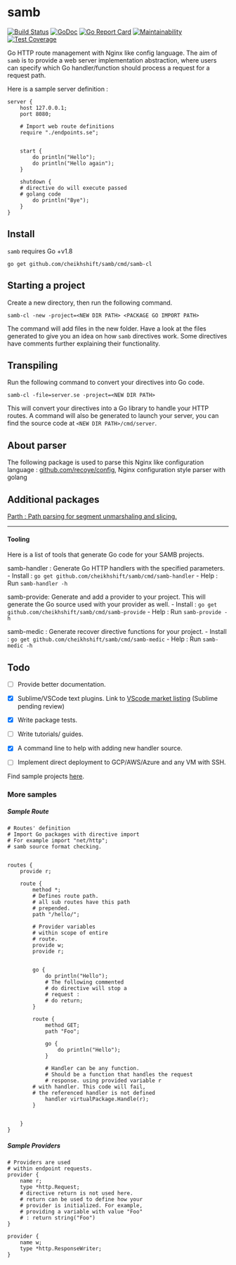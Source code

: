 # samb

[![Build Status](https://travis-ci.org/cheikhshift/samb.svg?branch=master)](https://travis-ci.org/cheikhshift/samb) [![GoDoc](https://godoc.org/github.com/cheikhshift/samb?status.svg)](https://godoc.org/github.com/cheikhshift/samb) [![Go Report Card](https://goreportcard.com/badge/github.com/cheikhshift/samb)](https://goreportcard.com/report/github.com/cheikhshift/samb) [![Maintainability](https://api.codeclimate.com/v1/badges/062da952018e56ea46d5/maintainability)](https://codeclimate.com/github/cheikhshift/samb/maintainability) [![Test Coverage](https://api.codeclimate.com/v1/badges/062da952018e56ea46d5/test_coverage)](https://codeclimate.com/github/cheikhshift/samb/test_coverage)

Go HTTP route management with Nginx like config language. The aim of `samb` is to provide a web server implementation
abstraction, where users can specify which Go handler/function should process a request for a request path.

Here is a sample server definition :

```
server {
    host 127.0.0.1;
    port 8080;

    # Import web route definitions
    require "./endpoints.se";


    start {
    	do println("Hello");
    	do println("Hello again");
    }

    shutdown {
	# directive do will execute passed
	# golang code
    	do println("Bye");
    }  
}

```

## Install

`samb` requires Go +v1.8

```
go get github.com/cheikhshift/samb/cmd/samb-cl
```

## Starting a project
Create a new directory, then run the following command.


	samb-cl -new -project=<NEW DIR PATH> <PACKAGE GO IMPORT PATH>

The command will add files in the new folder. Have a look at the files generated to give you an idea on how `samb` directives work. Some directives have comments further explaining their functionality.

## Transpiling
Run the following command to convert your directives into Go code.

	
	samb-cl -file=server.se -project=<NEW DIR PATH>

This will convert your directives into a Go library to handle your HTTP routes. A command will also be generated to launch your server, you can find the source code at `<NEW DIR PATH>/cmd/server`. 

## About parser
The following package is used to parse this Nginx like configuration language : [github.com/recoye/config](https://github.com/recoye/config), Nginx configuration style parser with golang

## Additional packages

[Parth : Path parsing for segment unmarshaling and slicing.](https://github.com/codemodus/parth)

-----

#### Tooling

Here is a list of tools that generate Go code for your SAMB projects.

samb-handler : Generate Go HTTP handlers with the specified parameters.
	- Install : `go get github.com/cheikhshift/samb/cmd/samb-handler`
	- Help : Run `samb-handler -h`

samb-provide: Generate and add a provider to your project. This will generate the Go source used with your provider as well.
	- Install : `go get github.com/cheikhshift/samb/cmd/samb-provide`
	- Help : Run `samb-provide -h`

samb-medic : Generate recover directive functions for your project.
	- Install : `go get github.com/cheikhshift/samb/cmd/samb-medic`
	- Help : Run `samb-medic -h`


## Todo

- [ ] Provide better documentation.
- [x] Sublime/VSCode text plugins. Link to [VScode market listing](https://marketplace.visualstudio.com/items?itemName=GopherSauce.samb) (Sublime pending review)
- [x] Write package tests.
- [ ] Write tutorials/ guides.
- [x] A command line to help with adding new handler source.
- [ ] Implement direct deployment to GCP/AWS/Azure and any VM with SSH.


Find sample projects [here](https://github.com/cheikhshift/samb-examples).

### More samples

##### Sample Route

```
# Routes' definition
# Import Go packages with directive import
# For example import "net/http";
# samb source format checking.


routes {
    provide r;

    route {
	    method *;
	    # Defines route path.
	    # all sub routes have this path
	    # prepended.
	    path "/hello/";

	    # Provider variables
	    # within scope of entire 
	    # route.
	    provide w;
	    provide r;


	    go {
	    	do println("Hello");
	    	# The following commented
	    	# do directive will stop a
	    	# request :
	    	# do return;
	    }

	    route {
	    	method GET;
	    	path "Foo";

	    	go {
	    		do println("Hello");
	    	}

	    	# Handler can be any function.
	    	# Should be a function that handles the request
	    	# response. using provided variable r
		# with handler. This code will fail,
		# the referenced handler is not defined
	    	handler virtualPackage.Handle(r);
	    }


	}
}
```

##### Sample Providers

```
# Providers are used
# within endpoint requests.
provider {
	name r;
	type *http.Request;
    # directive return is not used here.
    # return can be used to define how your
    # provider is initialized. For example,
    # providing a variable with value "Foo"
    # : return string("Foo") 
}

provider {
	name w;
	type *http.ResponseWriter;
}
```
